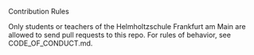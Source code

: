 Contribution Rules

Only students or teachers of the Helmholtzschule Frankfurt am Main are allowed to send pull requests to this repo.
For rules of behavior, see CODE_OF_CONDUCT.md.
